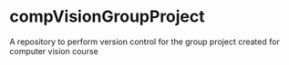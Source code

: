 # compVisionGroupProject
A repository to perform version control for the group project created for computer vision course
